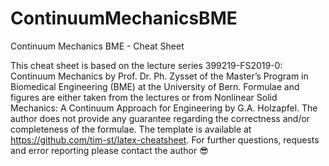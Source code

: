 # ContinuumMechanicsBME
Continuum Mechanics BME - Cheat Sheet

This cheat sheet is based on the lecture series 399219-FS2019-0: Continuum Mechanics by Prof. Dr. Ph. Zysset of the Master’s Program in Biomedical Engineering (BME) at the University of Bern.
Formulae and figures are either taken from the lectures or from Nonlinear Solid Mechanics: A Continuum Approach for Engineering by G.A. Holzapfel.
The author does not provide any guarantee regarding the correctness and/or completeness of the formulae.
The template is available at https://github.com/tim-st/latex-cheatsheet.
For further questions, requests and error reporting please contact the author 😎
